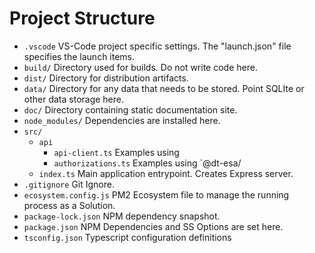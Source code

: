 Project Structure
=====

- `.vscode` VS-Code project specific settings. The "launch.json" file specifies the launch items.
- `build/`  Directory used for builds. Do not write code here.
- `dist/`   Directory for distribution artifacts.
- `data/`   Directory for any data that needs to be stored. Point SQLIte or other data storage here.
- `doc/`    Directory containing static documentation site.
- `node_modules/` Dependencies are installed here.
- `src/`
    - `api`
        - `api-client.ts` Examples using 
        - `authorizations.ts` Examples using `@dt-esa/
    - `index.ts` Main application entrypoint. Creates Express server.
- `.gitignore`          Git Ignore.
- `ecosystem.config.js` PM2 Ecosystem file to manage the running process as a Solution.
- `package-lock.json`   NPM dependency snapshot.
- `package.json`        NPM Dependencies and SS Options are set here.
- `tsconfig.json`       Typescript configuration definitions
